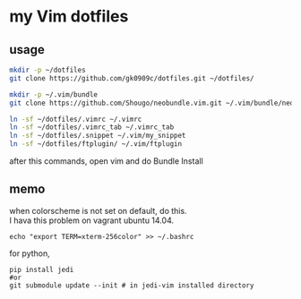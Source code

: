 # my Vim dotfiles #
## usage ##

```bash
mkdir -p ~/dotfiles
git clone https://github.com/gk0909c/dotfiles.git ~/dotfiles/

mkdir -p ~/.vim/bundle
git clone https://github.com/Shougo/neobundle.vim.git ~/.vim/bundle/neobundle.vim

ln -sf ~/dotfiles/.vimrc ~/.vimrc
ln -sf ~/dotfiles/.vimrc_tab ~/.vimrc_tab
ln -sf ~/dotfiles/.snippet ~/.vim/my_snippet
ln -sf ~/dotfiles/ftplugin/ ~/.vim/ftplugin
```

after this commands, open vim and do Bundle Install

## memo ##
when colorscheme is not set on default, do this.  
I hava this problem on vagrant ubuntu 14.04.

```
echo "export TERM=xterm-256color" >> ~/.bashrc
```

for python,
```
pip install jedi
#or
git submodule update --init # in jedi-vim installed directory
```



